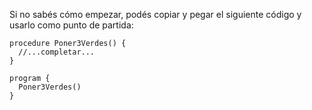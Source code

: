 Si no sabés cómo empezar, podés copiar y pegar el siguiente código y usarlo como punto de partida:

```gobstones
procedure Poner3Verdes() {
  //...completar...   
}

program {
  Poner3Verdes()   
}

```